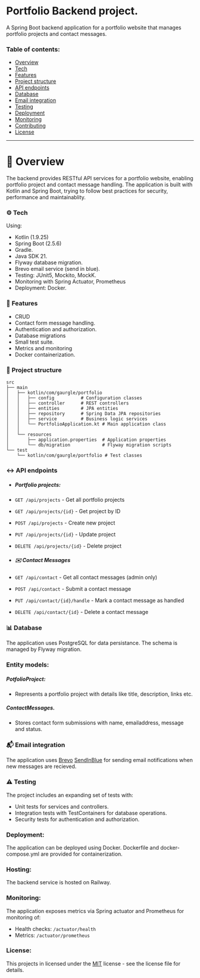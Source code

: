 # Portfolio Backend project.
A Spring Boot backend application for a portfolio website that manages portfolio projects and contact messages.

### **Table of contents:**
- [Overview](#Overview)
- [Tech](#tech)
- [Features](#features)
- [Project structure](#project-structure)
- [API endpoints](#api-endpoints)
- [Database](#database)
- [Email integration](#email-integration)
- [Testing](#testing)
- [Deployment](#deployment)
- [Monitoring](#monitoring)
- [Contributing](#contributing)
- [License](#license)

---

# 🤔 **Overview**
The backend provides RESTful API services for a portfolio website, enabling portfolio project and contact message handling.
The application is built with Kotlin and Spring Boot, trying to follow best practices for security, performance and maintainablity.

### ⚙️ **Tech**
Using:
- Kotlin (1.9.25)
- Spring Boot (2.5.6)
- Gradle.
- Java SDK 21.
- Flyway database migration.
- Brevo email service (send in blue).
- Testing: JUnit5, Mockito, MockK.
- Monitoring with Spring Actuator, Prometheus
- Deployment: Docker.

### 🐣 **Features**
- CRUD
- Contact form message handling.
- Authentication and authorization.
- Database migrations
- Small test suite.
- Metrics and monitoring
- Docker containerization.

### 📂 **Project structure**
```text
src
├── main
│   ├── kotlin/com/gaurgle/portfolio
│   │   ├── config          # Configuration classes
│   │   ├── controller      # REST controllers
│   │   ├── entities        # JPA entities
│   │   ├── repository      # Spring Data JPA repositories
│   │   ├── service         # Business logic services
│   │   └── PortfolioApplication.kt # Main application class
│   │
│   └── resources
│       ├── application.properties  # Application properties
│       └── db/migration            # Flyway migration scripts
└── test
    └── kotlin/com/gaurgle/portfolio # Test classes
```


### ↔ **API endpoints**
- ##### Portfolio projects:
- `GET /api/projects` 			- Get all portfolio projects
- `GET /api/projects/{id}` 		- Get project by ID
- `POST /api/projects` 			- Create new project
- `PUT /api/projects/{id}` 		- Update project
- `DELETE /api/projects/{id}` 	- Delete project

- ##### ✉️ **Contact Messages**
- `GET /api/contact` - Get all contact messages (admin only)
- `POST /api/contact` - Submit a contact message
- `PUT /api/contact/{id}/handle` - Mark a contact message as handled
- `DELETE /api/contact/{id}` - Delete a contact message

### 📊 **Database**
The application uses PostgreSQL for data persistance. The schema is managed by Flyway migration.

### Entity models:
##### PotfolioProject:
- Represents a portfolio project with details like title, description, links etc.

##### ContactMessages.
- Stores contact form submissions with name, emailaddress, message and status.

### 📬 **Email integration**
The application uses [Brevo](https://www.brevo.com/?r=t) [SendInBlue](https://www.brevo.com/landing/product-sib/?utm_source=adwords_brand&utm_medium=lastclick&utm_content=SendinBlue&utm_extension=&utm_term=send%20in%20blue&utm_matchtype=e&utm_campaign=20011980164&utm_network=g&km_adid=753112475464&km_adposition=&km_device=c&utm_adgroupid=151171467351&gad_source=1&gad_campaignid=20011980164&gbraid=0AAAAADjx0RaPNr2BsKt8UP_33gW9bxOmI) for sending email notifications when new messages are recieved. 

### ⚠️ **Testing**
The project includes an expanding set of tests with:
- Unit tests for services and controllers.
- Integration tests with TestContainers for database operations.
- Security tests for authentication and authorization.


### Deployment:
The application can be deployed using Docker. 
Dockerfile and docker-compose.yml are provided for containerization.

### Hosting:
The backend service is hosted on Railway.

### Monitoring:
The application exposes metrics via Spring actuator and Prometheus for monitoring of:
- Health checks: `/actuator/health`
- Metrics: `/actuator/prometheus`

### License:
This projects in licensed under the [MIT](https://opensource.org/license/mit) license - see the license file for details.

